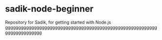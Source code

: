 # sadik-node-beginner
Repository for Sadik, for getting started with Node.js
gggggggggggggggggggggggggggggggggggggggggggggggggggggggggggggggggggggggg
